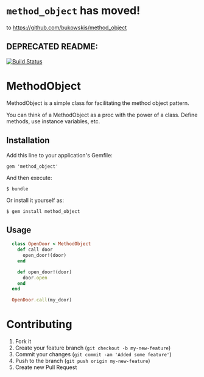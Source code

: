 # `method_object` has moved!

to https://github.com/bukowskis/method_object

## DEPRECATED README:

[![Build Status](https://travis-ci.org/deadlyicon/method_object.png?branch=master)](https://travis-ci.org/deadlyicon/method_object)

# MethodObject

MethodObject is a simple class for facilitating the method object pattern.

You can think of a MethodObject as a proc with the power of a class. Define methods, use instance variables, etc.

## Installation

Add this line to your application's Gemfile:

    gem 'method_object'

And then execute:

    $ bundle

Or install it yourself as:

    $ gem install method_object

## Usage

```ruby
  class OpenDoor < MethodObject
    def call door
      open_door!(door)
    end

    def open_door!(door)
      door.open
    end
  end

  OpenDoor.call(my_door)
```

# Contributing

1. Fork it
2. Create your feature branch (`git checkout -b my-new-feature`)
3. Commit your changes (`git commit -am 'Added some feature'`)
4. Push to the branch (`git push origin my-new-feature`)
5. Create new Pull Request
